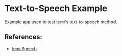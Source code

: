 # Text-to-Speech Example

Example app used to test temi's text-to-speech method.

## References:
- [temi Speech](https://github.com/robotemi/sdk/wiki/Speech)
